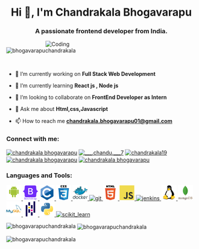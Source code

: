<h1 align="center">Hi 👋, I'm Chandrakala Bhogavarapu</h1>
<h3 align="center">A passionate frontend developer from India.</h3>
<img align="right" alt="Coding" width="400" src="https://encrypted-tbn0.gstatic.com/images?q=tbn:ANd9GcQPjeKg6m_g2Ntpf4QgwAo0iyRMqI41H8g25A&s">

<p align="left"> <img src="https://komarev.com/ghpvc/?username=bhogavarapuchandrakala&label=Profile%20views&color=0e75b6&style=flat" alt="bhogavarapuchandrakala" /> </p>

<p align="left"> <a href="https://twitter.com/" target="blank"><img src="https://img.shields.io/twitter/follow/?logo=twitter&style=for-the-badge" alt="" /></a> </p>

- 🔭 I’m currently working on **Full Stack Web Development**

- 🌱 I’m currently learning **React js , Node js**

- 👯 I’m looking to collaborate on **FrontEnd Developer as Intern**

- 💬 Ask me about **Html,css,Javascript**

- 📫 How to reach me **chandrakala.bhogavarapu01@gmail.com**

<h3 align="left">Connect with me:</h3>
<p align="left">
<a href="https://linkedin.com/in/chandrakala bhogavarapu" target="blank"><img align="center" src="https://raw.githubusercontent.com/rahuldkjain/github-profile-readme-generator/master/src/images/icons/Social/linked-in-alt.svg" alt="chandrakala bhogavarapu" height="30" width="40" /></a>
<a href="https://instagram.com/___.chandu.___7" target="blank"><img align="center" src="https://raw.githubusercontent.com/rahuldkjain/github-profile-readme-generator/master/src/images/icons/Social/instagram.svg" alt="___.chandu.___7" height="30" width="40" /></a>
<a href="https://www.codechef.com/users/chandrakala19" target="blank"><img align="center" src="https://cdn.jsdelivr.net/npm/simple-icons@3.1.0/icons/codechef.svg" alt="chandrakala19" height="30" width="40" /></a>
<a href="https://www.hackerrank.com/chandrakala bhogavarapu" target="blank"><img align="center" src="https://raw.githubusercontent.com/rahuldkjain/github-profile-readme-generator/master/src/images/icons/Social/hackerrank.svg" alt="chandrakala bhogavarapu" height="30" width="40" /></a>
<a href="https://www.leetcode.com/chandrakala bhogavarapu" target="blank"><img align="center" src="https://raw.githubusercontent.com/rahuldkjain/github-profile-readme-generator/master/src/images/icons/Social/leet-code.svg" alt="chandrakala bhogavarapu" height="30" width="40" /></a>
</p>

<h3 align="left">Languages and Tools:</h3>
<p align="left"> <a href="https://developer.android.com" target="_blank" rel="noreferrer"> <img src="https://raw.githubusercontent.com/devicons/devicon/master/icons/android/android-original-wordmark.svg" alt="android" width="40" height="40"/> </a> <a href="https://getbootstrap.com" target="_blank" rel="noreferrer"> <img src="https://raw.githubusercontent.com/devicons/devicon/master/icons/bootstrap/bootstrap-plain-wordmark.svg" alt="bootstrap" width="40" height="40"/> </a> <a href="https://www.cprogramming.com/" target="_blank" rel="noreferrer"> <img src="https://raw.githubusercontent.com/devicons/devicon/master/icons/c/c-original.svg" alt="c" width="40" height="40"/> </a> <a href="https://www.w3schools.com/css/" target="_blank" rel="noreferrer"> <img src="https://raw.githubusercontent.com/devicons/devicon/master/icons/css3/css3-original-wordmark.svg" alt="css3" width="40" height="40"/> </a> <a href="https://www.docker.com/" target="_blank" rel="noreferrer"> <img src="https://raw.githubusercontent.com/devicons/devicon/master/icons/docker/docker-original-wordmark.svg" alt="docker" width="40" height="40"/> </a> <a href="https://git-scm.com/" target="_blank" rel="noreferrer"> <img src="https://www.vectorlogo.zone/logos/git-scm/git-scm-icon.svg" alt="git" width="40" height="40"/> </a> <a href="https://www.w3.org/html/" target="_blank" rel="noreferrer"> <img src="https://raw.githubusercontent.com/devicons/devicon/master/icons/html5/html5-original-wordmark.svg" alt="html5" width="40" height="40"/> </a> <a href="https://developer.mozilla.org/en-US/docs/Web/JavaScript" target="_blank" rel="noreferrer"> <img src="https://raw.githubusercontent.com/devicons/devicon/master/icons/javascript/javascript-original.svg" alt="javascript" width="40" height="40"/> </a> <a href="https://www.jenkins.io" target="_blank" rel="noreferrer"> <img src="https://www.vectorlogo.zone/logos/jenkins/jenkins-icon.svg" alt="jenkins" width="40" height="40"/> </a> <a href="https://www.linux.org/" target="_blank" rel="noreferrer"> <img src="https://raw.githubusercontent.com/devicons/devicon/master/icons/linux/linux-original.svg" alt="linux" width="40" height="40"/> </a> <a href="https://www.mongodb.com/" target="_blank" rel="noreferrer"> <img src="https://raw.githubusercontent.com/devicons/devicon/master/icons/mongodb/mongodb-original-wordmark.svg" alt="mongodb" width="40" height="40"/> </a> <a href="https://www.mysql.com/" target="_blank" rel="noreferrer"> <img src="https://raw.githubusercontent.com/devicons/devicon/master/icons/mysql/mysql-original-wordmark.svg" alt="mysql" width="40" height="40"/> </a> <a href="https://pandas.pydata.org/" target="_blank" rel="noreferrer"> <img src="https://raw.githubusercontent.com/devicons/devicon/2ae2a900d2f041da66e950e4d48052658d850630/icons/pandas/pandas-original.svg" alt="pandas" width="40" height="40"/> </a> <a href="https://www.python.org" target="_blank" rel="noreferrer"> <img src="https://raw.githubusercontent.com/devicons/devicon/master/icons/python/python-original.svg" alt="python" width="40" height="40"/> </a> <a href="https://scikit-learn.org/" target="_blank" rel="noreferrer"> <img src="https://upload.wikimedia.org/wikipedia/commons/0/05/Scikit_learn_logo_small.svg" alt="scikit_learn" width="40" height="40"/> </a> </p>

<p><img align="left" src="https://github-readme-stats.vercel.app/api/top-langs?username=bhogavarapuchandrakala&show_icons=true&locale=en&layout=compact" alt="bhogavarapuchandrakala" /></p>

<p>&nbsp;<img align="center" src="https://github-readme-stats.vercel.app/api?username=bhogavarapuchandrakala&show_icons=true&locale=en" alt="bhogavarapuchandrakala" /></p>

<p><img align="center" src="https://github-readme-streak-stats.herokuapp.com/?user=bhogavarapuchandrakala&" alt="bhogavarapuchandrakala" /></p>
